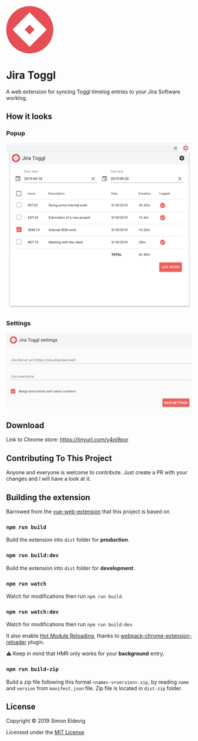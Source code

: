 <img src="src/icons/jira-toggl_128.png" alt="HeadRest" width="128"/>

# Jira Toggl

A web extension for syncing Toggl timelog entries to your Jira Software worklog.

## How it looks

### Popup
![Popup](jira-toggl-popup.png)

### Settings
![Popup](jira-toggl-settings.png)

## Download
Link to Chrome store: https://tinyurl.com/y4pj9por

## Contributing To This Project

Anyone and everyone is welcome to contribute. Just create a PR with your changes and I will have a look at it.

## Building the extension
Barrowed from the [vue-web-extension](https://github.com/Kocal/vue-web-extension/edit/master/README.md) that this project is based on

### `npm run build`

Build the extension into `dist` folder for **production**.

### `npm run build:dev`

Build the extension into `dist` folder for **development**.

### `npm run watch`

Watch for modifications then run `npm run build`.

### `npm run watch:dev`

Watch for modifications then run `npm run build:dev`.

It also enable [Hot Module Reloading](https://webpack.js.org/concepts/hot-module-replacement), thanks to [webpack-chrome-extension-reloader](https://github.com/rubenspgcavalcante/webpack-chrome-extension-reloader) plugin.

:warning: Keep in mind that HMR only works for your **background** entry.

### `npm run build-zip`

Build a zip file following this format `<name>-v<version>.zip`, by reading `name` and `version` from `manifest.json` file.
Zip file is located in `dist-zip` folder.


## License

Copyright &copy; 2019 Simon Eldevig

Licensed under the [MIT License](LICENSE)
